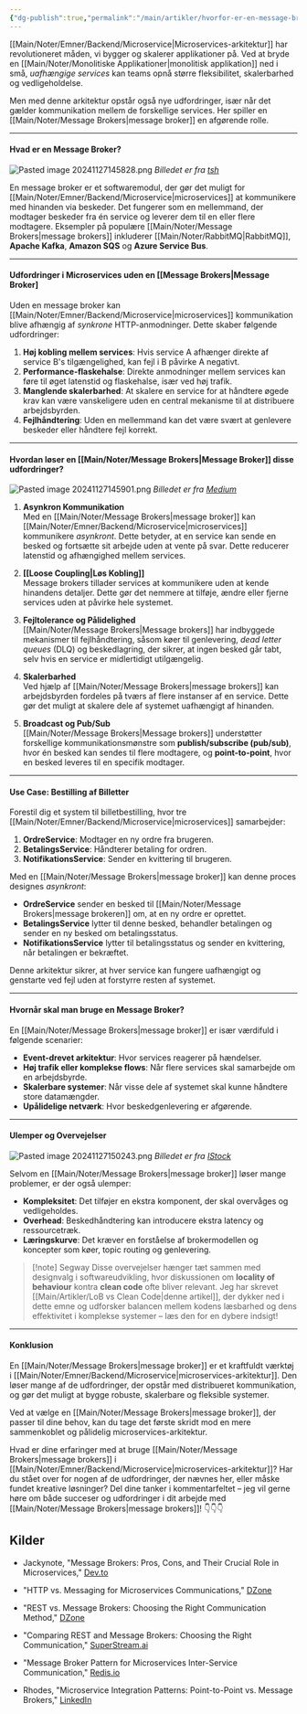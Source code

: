 ```yaml
---
{"dg-publish":true,"permalink":"/main/artikler/hvorfor-er-en-message-broker-vigtig-i-microserivces/","tags":["Microservices","MessageBrokers","SoftwareArchitecture"],"dgHomeLink":"false","dgShowBacklinks":"false","dgShowLocalGraph":"false","dgShowFileTree":"false","dgEnableSearch":"false","dgShowToc":"false","created":"2024-11-27T14:38:38.610+01:00"}
---
```


[[Main/Noter/Emner/Backend/Microservice\|Microservices-arkitektur]] har revolutioneret måden, vi bygger og skalerer applikationer på. Ved at bryde en [[Main/Noter/Monolitiske Applikationer\|monolitisk applikation]] ned i små, *uafhængige services* kan teams opnå større fleksibilitet, skalerbarhed og vedligeholdelse. 

Men med denne arkitektur opstår også nye udfordringer, især når det gælder kommunikation mellem de forskellige services. Her spiller en [[Main/Noter/Message Brokers\|message broker]] en afgørende rolle.

---

#### Hvad er en Message Broker?

![Pasted image 20241127145828.png](/img/user/Pasted%20image%2020241127145828.png)
*Billedet er fra [tsh](https://tsh.io/blog/message-broker/)*

En message broker er et softwaremodul, der gør det muligt for [[Main/Noter/Emner/Backend/Microservice\|microservices]] at kommunikere med hinanden via beskeder. Det fungerer som en mellemmand, der modtager beskeder fra én service og leverer dem til en eller flere modtagere. Eksempler på populære [[Main/Noter/Message Brokers\|message brokers]] inkluderer [[Main/Noter/RabbitMQ\|RabbitMQ]], **Apache Kafka**, **Amazon SQS** og **Azure Service Bus**.

---

#### Udfordringer i Microservices uden en [[Message Brokers|Message Broker]

Uden en message broker kan [[Main/Noter/Emner/Backend/Microservice\|microservices]] kommunikation blive afhængig af *synkrone* HTTP-anmodninger. Dette skaber følgende udfordringer:

1. **Høj kobling mellem services**: Hvis service A afhænger direkte af service B's tilgængelighed, kan fejl i B påvirke A negativt.
2. **Performance-flaskehalse**: Direkte anmodninger mellem services kan føre til øget latenstid og flaskehalse, især ved høj trafik.
3. **Manglende skalerbarhed**: At skalere en service for at håndtere øgede krav kan være vanskeligere uden en central mekanisme til at distribuere arbejdsbyrden.
4. **Fejlhåndtering**: Uden en mellemmand kan det være svært at genlevere beskeder eller håndtere fejl korrekt.

---
#### Hvordan løser en [[Main/Noter/Message Brokers\|Message Broker]] disse udfordringer?

![Pasted image 20241127145901.png](/img/user/Pasted%20image%2020241127145901.png)
*Billedet er fra [Medium](https://betterprogramming.pub/why-do-we-need-message-broker-7382ce0e46c6)*

1. **Asynkron Kommunikation**  
    Med en [[Main/Noter/Message Brokers\|message broker]] kan [[Main/Noter/Emner/Backend/Microservice\|microservices]] kommunikere *asynkront*. Dette betyder, at en service kan sende en besked og fortsætte sit arbejde uden at vente på svar. Dette reducerer latenstid og afhængighed mellem services.
    
2. **[[Loose Coupling\|Løs Kobling]]**  
    Message brokers tillader services at kommunikere uden at kende hinandens detaljer. Dette gør det nemmere at tilføje, ændre eller fjerne services uden at påvirke hele systemet.
    
3. **Fejltolerance og Pålidelighed**  
    [[Main/Noter/Message Brokers\|Message brokers]] har indbyggede mekanismer til fejlhåndtering, såsom køer til genlevering, *dead letter queues* (DLQ) og beskedlagring, der sikrer, at ingen besked går tabt, selv hvis en service er midlertidigt utilgængelig.
    
4. **Skalerbarhed**  
    Ved hjælp af [[Main/Noter/Message Brokers\|message brokers]] kan arbejdsbyrden fordeles på tværs af flere instanser af en service. Dette gør det muligt at skalere dele af systemet uafhængigt af hinanden.
    
5. **Broadcast og Pub/Sub**  
    [[Main/Noter/Message Brokers\|Message brokers]] understøtter forskellige kommunikationsmønstre som **publish/subscribe (pub/sub)**, hvor én besked kan sendes til flere modtagere, og **point-to-point**, hvor en besked leveres til en specifik modtager.
    

---

#### Use Case: Bestilling af Billetter

Forestil dig et system til billetbestilling, hvor tre [[Main/Noter/Emner/Backend/Microservice\|microservices]] samarbejder:

1. **OrdreService**: Modtager en ny ordre fra brugeren.
2. **BetalingsService**: Håndterer betaling for ordren.
3. **NotifikationsService**: Sender en kvittering til brugeren.

Med en [[Main/Noter/Message Brokers\|message broker]] kan denne proces designes *asynkront*:

- **OrdreService** sender en besked til [[Main/Noter/Message Brokers\|message brokeren]] om, at en ny ordre er oprettet.
- **BetalingsService** lytter til denne besked, behandler betalingen og sender en ny besked om betalingsstatus.
- **NotifikationsService** lytter til betalingsstatus og sender en kvittering, når betalingen er bekræftet.

Denne arkitektur sikrer, at hver service kan fungere uafhængigt og genstarte ved fejl uden at forstyrre resten af systemet.

---

#### Hvornår skal man bruge en Message Broker?

En [[Main/Noter/Message Brokers\|message broker]] er især værdifuld i følgende scenarier:

- **Event-drevet arkitektur**: Hvor services reagerer på hændelser.
- **Høj trafik eller komplekse flows**: Når flere services skal samarbejde om en arbejdsbyrde.
- **Skalerbare systemer**: Når visse dele af systemet skal kunne håndtere store datamængder.
- **Upålidelige netværk**: Hvor beskedgenlevering er afgørende.

---

#### Ulemper og Overvejelser

![Pasted image 20241127150243.png](/img/user/Pasted%20image%2020241127150243.png)
*Billedet er fra [IStock](https://www.istockphoto.com/photos/frustrated-man)*

Selvom en [[Main/Noter/Message Brokers\|message broker]] løser mange problemer, er der også ulemper:

- **Kompleksitet**: Det tilføjer en ekstra komponent, der skal overvåges og vedligeholdes.
- **Overhead**: Beskedhåndtering kan introducere ekstra latency og ressourcetræk.
- **Læringskurve**: Det kræver en forståelse af brokermodellen og koncepter som køer, topic routing og genlevering.

> [!note] Segway
> Disse overvejelser hænger tæt sammen med designvalg i softwareudvikling, hvor diskussionen om **locality of behaviour** kontra **clean code** ofte bliver relevant. Jeg har skrevet [[Main/Artikler/LoB vs Clean Code\|denne artikel]], der dykker ned i dette emne og udforsker balancen mellem kodens læsbarhed og dens effektivitet i komplekse systemer – læs den for en dybere indsigt!

---

#### Konklusion

En [[Main/Noter/Message Brokers\|message broker]] er et kraftfuldt værktøj i [[Main/Noter/Emner/Backend/Microservice\|microservices-arkitektur]]. Den løser mange af de udfordringer, der opstår med distribueret kommunikation, og gør det muligt at bygge robuste, skalerbare og fleksible systemer. 

Ved at vælge en [[Main/Noter/Message Brokers\|message broker]], der passer til dine behov, kan du tage det første skridt mod en mere sammenkoblet og pålidelig microservices-arkitektur.

Hvad er dine erfaringer med at bruge [[Main/Noter/Message Brokers\|message brokers]] i [[Main/Noter/Emner/Backend/Microservice\|microservices-arkitektur]]? Har du stået over for nogen af de udfordringer, der nævnes her, eller måske fundet kreative løsninger? 
Del dine tanker i kommentarfeltet – jeg vil gerne høre om både succeser og udfordringer i dit arbejde med [[Main/Noter/Message Brokers\|message brokers]]! 
👇👇👇

## Kilder
- Jackynote, "Message Brokers: Pros, Cons, and Their Crucial Role in Microservices," [Dev.to](https://dev.to/jackynote/message-brokers-pros-cons-and-their-crucial-role-in-microservices-56pi)​
- "HTTP vs. Messaging for Microservices Communications," [DZone](https://dzone.com/articles/http-vs-messaging-for-microservices-communications)​
   
- "REST vs. Message Brokers: Choosing the Right Communication Method," [DZone](https://dzone.com/articles/rest-vs-message-brokers-choosing-the-right-communi)​

- "Comparing REST and Message Brokers: Choosing the Right Communication," [SuperStream.ai](https://superstream.ai/blog/comparing-rest-and-message-brokers-choosing-the-right-communication/)​
- "Message Broker Pattern for Microservices Inter-Service Communication," [Redis.io](https://redis.io/solutions/message-broker-pattern-for-microservices-interservice-communication/)​

- Rhodes, "Microservice Integration Patterns: Point-to-Point vs. Message Brokers," [LinkedIn](https://www.linkedin.com/pulse/microservice-integration-patterns-point-to-point-vs-message-rhodes-7sfoc/)​
